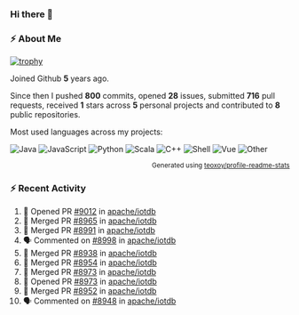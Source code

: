 ### Hi there 👋

### :zap: About Me

[![trophy](https://github-profile-trophy.vercel.app/?username=HTHou&theme=onedark)](https://github.com/ryo-ma/github-profile-trophy)
   
Joined Github **5** years ago.

Since then I pushed **800** commits, opened **28** issues, submitted **716** pull requests, received **1** stars across **5** personal projects and contributed to **8** public repositories.

Most used languages across my projects:

![Java](https://img.shields.io/static/v1?style=flat-square&label=%E2%A0%80&color=555&labelColor=%23b07219&message=Java%EF%B8%B194.4%25)
![JavaScript](https://img.shields.io/static/v1?style=flat-square&label=%E2%A0%80&color=555&labelColor=%23f1e05a&message=JavaScript%EF%B8%B11.4%25)
![Python](https://img.shields.io/static/v1?style=flat-square&label=%E2%A0%80&color=555&labelColor=%233572A5&message=Python%EF%B8%B10.7%25)
![Scala](https://img.shields.io/static/v1?style=flat-square&label=%E2%A0%80&color=555&labelColor=%23c22d40&message=Scala%EF%B8%B10.6%25)
![C++](https://img.shields.io/static/v1?style=flat-square&label=%E2%A0%80&color=555&labelColor=%23f34b7d&message=C%2B%2B%EF%B8%B10.6%25)
![Shell](https://img.shields.io/static/v1?style=flat-square&label=%E2%A0%80&color=555&labelColor=%2389e051&message=Shell%EF%B8%B10.4%25)
![Vue](https://img.shields.io/static/v1?style=flat-square&label=%E2%A0%80&color=555&labelColor=%2341b883&message=Vue%EF%B8%B10.3%25)
![Other](https://img.shields.io/static/v1?style=flat-square&label=%E2%A0%80&color=555&labelColor=%23ededed&message=Other%EF%B8%B11.2%25)

<p align="right"><sub>Generated using <a href="https://github.com/marketplace/actions/profile-readme-stats">teoxoy/profile-readme-stats</a></sub></p>


<!--![](https://github.com/HTHou/HTHou/blob/output/github-contribution-grid-snake.svg)-->

<!--![Haonan Hou's github stats](https://github-readme-stats.vercel.app/api?username=HTHou&count_private=true&show_icons=true&theme=onedark)-->

<!--![Haonan Hou's wakatime stats](https://github-readme-stats.vercel.app/api/wakatime?username=HTHou&layout=compact&theme=onedark)-->

<!--![Top Langs](https://github-readme-stats.vercel.app/api/top-langs/?username=HTHou&theme=onedark&layout=compact)-->

### :zap: Recent Activity
<!--START_SECTION:activity-->
1. 💪 Opened PR [#9012](https://github.com/apache/iotdb/pull/9012) in [apache/iotdb](https://github.com/apache/iotdb)
2. 🎉 Merged PR [#8965](https://github.com/apache/iotdb/pull/8965) in [apache/iotdb](https://github.com/apache/iotdb)
3. 🎉 Merged PR [#8991](https://github.com/apache/iotdb/pull/8991) in [apache/iotdb](https://github.com/apache/iotdb)
4. 🗣 Commented on [#8998](https://github.com/apache/iotdb/issues/8998) in [apache/iotdb](https://github.com/apache/iotdb)
5. 🎉 Merged PR [#8938](https://github.com/apache/iotdb/pull/8938) in [apache/iotdb](https://github.com/apache/iotdb)
6. 🎉 Merged PR [#8954](https://github.com/apache/iotdb/pull/8954) in [apache/iotdb](https://github.com/apache/iotdb)
7. 🎉 Merged PR [#8973](https://github.com/apache/iotdb/pull/8973) in [apache/iotdb](https://github.com/apache/iotdb)
8. 💪 Opened PR [#8973](https://github.com/apache/iotdb/pull/8973) in [apache/iotdb](https://github.com/apache/iotdb)
9. 🎉 Merged PR [#8952](https://github.com/apache/iotdb/pull/8952) in [apache/iotdb](https://github.com/apache/iotdb)
10. 🗣 Commented on [#8948](https://github.com/apache/iotdb/issues/8948) in [apache/iotdb](https://github.com/apache/iotdb)
<!--END_SECTION:activity-->

<!--
**HTHou/HTHou** is a ✨ _special_ ✨ repository because its `README.md` (this file) appears on your GitHub profile.

Here are some ideas to get you started:

- 🔭 I’m currently working on ...
- 🌱 I’m currently learning ...
- 👯 I’m looking to collaborate on ...
- 🤔 I’m looking for help with ...
- 💬 Ask me about ...
- 📫 How to reach me: ...
- 😄 Pronouns: ...
- ⚡ Fun fact: ...
-->
